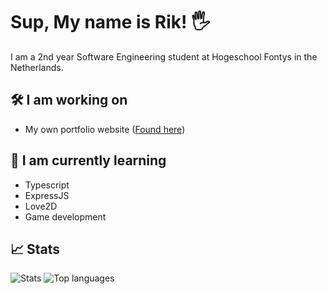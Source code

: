 # Sup, My name is Rik! 🖐

I am a 2nd year Software Engineering student at Hogeschool Fontys in the Netherlands.

## 🛠 I am working on
- My own portfolio website ([Found here](https://rikthepixel.github.io/RikThePixel/))

## 🔭 I am currently learning
- Typescript
- ExpressJS
- Love2D
- Game development

## 📈 Stats
![Stats](https://github-readme-stats.vercel.app/api?username=RikThePixel&show_icons=true&theme=dark&hide_title=true&count_private=true)
![Top languages](https://github-readme-stats.vercel.app/api/top-langs/?username=RikThePixel&theme=dark&layout=compact)
